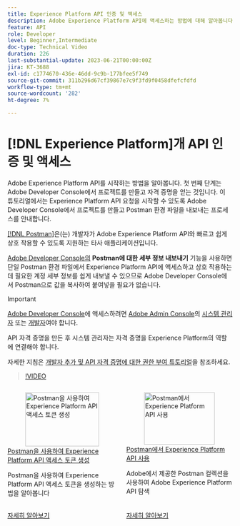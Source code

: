 ```yaml
---
title: Experience Platform API 인증 및 액세스
description: Adobe Experience Platform API에 액세스하는 방법에 대해 알아봅니다.
feature: API
role: Developer
level: Beginner,Intermediate
doc-type: Technical Video
duration: 226
last-substantial-update: 2023-06-21T00:00:00Z
jira: KT-3688
exl-id: c1774670-436e-46dd-9c9b-177bfee5f749
source-git-commit: 311b296d67cf39867e7c9f3fd9f0458dfefcfdfd
workflow-type: tm+mt
source-wordcount: '282'
ht-degree: 7%

---
```


# [!DNL Experience Platform]개 API 인증 및 액세스

Adobe Experience Platform API를 시작하는 방법을 알아봅니다. 첫 번째 단계는 Adobe Developer Console에서 프로젝트를 만들고 자격 증명을 얻는 것입니다. 이 튜토리얼에서는 Experience Platform API 요청을 시작할 수 있도록 Adobe Developer Console에서 프로젝트를 만들고 Postman 환경 파일을 내보내는 프로세스를 안내합니다.

[[!DNL Postman]](https://www.postman.com/)은(는) 개발자가 Adobe Experience Platform API와 빠르고 쉽게 상호 작용할 수 있도록 지원하는 타사 애플리케이션입니다.

[Adobe Developer Console의](https://developer.adobe.com/console/home) **Postman에 대한 세부 정보 내보내기** 기능을 사용하면 단일 Postman 환경 파일에서 Experience Platform API에 액세스하고 상호 작용하는 데 필요한 계정 세부 정보를 쉽게 내보낼 수 있으므로 Adobe Developer Console에서 Postman으로 값을 복사하여 붙여넣을 필요가 없습니다.

>[!IMPORTANT]
>
>[Adobe Developer Console](https://developer.adobe.com/console/home)에 액세스하려면 [Adobe Admin Console](https://helpx.adobe.com/kr/enterprise/using/admin-roles.html)의 [시스템 관리자](https://helpx.adobe.com/kr/enterprise/using/manage-developers.html#:~:text=Add%20developers%20to%20a%20single%20product%20profile&text=In%20the%20Admin%20Console%2C%20navigate,in%20the%20upper%2Dright%20corner.) 또는 [개발자](https://adminconsole.adobe.com)여야 합니다.
>
> API 자격 증명을 만든 후 시스템 관리자는 자격 증명을 Experience Platform의 역할에 연결해야 합니다.
>
>자세한 지침은 [개발자 추가 및 API 자격 증명에 대한 권한 부여 튜토리얼](../admin/add-developers.md)을 참조하세요.


>[!VIDEO](https://video.tv.adobe.com/v/28832/?learn=on&enablevpops)

<!-- CARDS
* generate-an-access-token.md
* use-apis-with-postman.md
-->
<!-- START CARDS HTML - DO NOT MODIFY BY HAND -->
<div class="columns">
    <div class="column is-half-tablet is-half-desktop is-one-third-widescreen" aria-label="Generate an Experience Platform API access token with Postman">
        <div class="card" style="height: 100%; display: flex; flex-direction: column; height: 100%;">
            <div class="card-image">
                <figure class="image x-is-16by9">
                    <a href="generate-an-access-token.md" title="Postman을 사용하여 Experience Platform API 액세스 토큰 생성" target="_blank" rel="referrer">
                        <img class="is-bordered-r-small" src="https://video.tv.adobe.com/v/29698/?format=jpeg&nocache=1752259602830" alt="Postman을 사용하여 Experience Platform API 액세스 토큰 생성"
                             style="width: 100%; aspect-ratio: 16 / 9; object-fit: cover; overflow: hidden; display: block; margin: auto;">
                    </a>
                </figure>
            </div>
            <div class="card-content is-padded-small" style="display: flex; flex-direction: column; flex-grow: 1; justify-content: space-between;">
                <div class="top-card-content">
                    <p class="headline is-size-6 has-text-weight-bold">
                        <a href="generate-an-access-token.md" target="_blank" rel="referrer" title="Postman을 사용하여 Experience Platform API 액세스 토큰 생성">Postman을 사용하여 Experience Platform API 액세스 토큰 생성</a>
                    </p>
                    <p class="is-size-6">Postman을 사용하여 Experience Platform API 액세스 토큰을 생성하는 방법을 알아봅니다</p>
                </div>
                <a href="generate-an-access-token.md" target="_blank" rel="referrer" class="spectrum-Button spectrum-Button--outline spectrum-Button--primary spectrum-Button--sizeM" style="align-self: flex-start; margin-top: 1rem;">
                    <span class="spectrum-Button-label has-no-wrap has-text-weight-bold">자세히 알아보기</span>
                </a>
            </div>
        </div>
    </div>
    <div class="column is-half-tablet is-half-desktop is-one-third-widescreen" aria-label="Use Experience Platform APIs with Postman">
        <div class="card" style="height: 100%; display: flex; flex-direction: column; height: 100%;">
            <div class="card-image">
                <figure class="image x-is-16by9">
                    <a href="use-apis-with-postman.md" title="Postman에서 Experience Platform API 사용" target="_blank" rel="referrer">
                        <img class="is-bordered-r-small" src="https://video.tv.adobe.com/v/29704/?format=jpeg&nocache=1752259602844" alt="Postman에서 Experience Platform API 사용"
                             style="width: 100%; aspect-ratio: 16 / 9; object-fit: cover; overflow: hidden; display: block; margin: auto;">
                    </a>
                </figure>
            </div>
            <div class="card-content is-padded-small" style="display: flex; flex-direction: column; flex-grow: 1; justify-content: space-between;">
                <div class="top-card-content">
                    <p class="headline is-size-6 has-text-weight-bold">
                        <a href="use-apis-with-postman.md" target="_blank" rel="referrer" title="Postman에서 Experience Platform API 사용">Postman에서 Experience Platform API 사용</a>
                    </p>
                    <p class="is-size-6">Adobe에서 제공한 Postman 컬렉션을 사용하여 Adobe Experience Platform API 탐색</p>
                </div>
                <a href="use-apis-with-postman.md" target="_blank" rel="referrer" class="spectrum-Button spectrum-Button--outline spectrum-Button--primary spectrum-Button--sizeM" style="align-self: flex-start; margin-top: 1rem;">
                    <span class="spectrum-Button-label has-no-wrap has-text-weight-bold">자세히 알아보기</span>
                </a>
            </div>
        </div>
    </div>
</div>
<!-- END CARDS HTML - DO NOT MODIFY BY HAND -->
